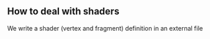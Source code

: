 ## How to deal with shaders

We write a shader (vertex and fragment) definition in an external file
